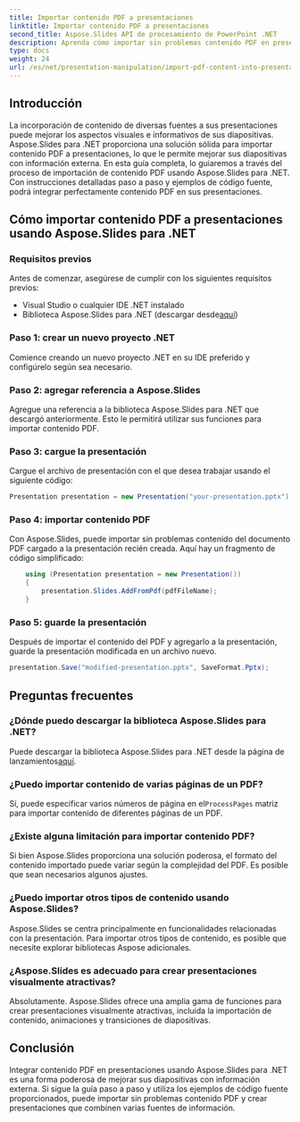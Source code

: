 ```yaml
---
title: Importar contenido PDF a presentaciones
linktitle: Importar contenido PDF a presentaciones
second_title: Aspose.Slides API de procesamiento de PowerPoint .NET
description: Aprenda cómo importar sin problemas contenido PDF en presentaciones usando Aspose.Slides para .NET. Esta guía paso a paso con código fuente le ayudará a mejorar sus presentaciones integrando contenido PDF externo.
type: docs
weight: 24
url: /es/net/presentation-manipulation/import-pdf-content-into-presentations/
---
```


## Introducción
La incorporación de contenido de diversas fuentes a sus presentaciones puede mejorar los aspectos visuales e informativos de sus diapositivas. Aspose.Slides para .NET proporciona una solución sólida para importar contenido PDF a presentaciones, lo que le permite mejorar sus diapositivas con información externa. En esta guía completa, lo guiaremos a través del proceso de importación de contenido PDF usando Aspose.Slides para .NET. Con instrucciones detalladas paso a paso y ejemplos de código fuente, podrá integrar perfectamente contenido PDF en sus presentaciones.

## Cómo importar contenido PDF a presentaciones usando Aspose.Slides para .NET

### Requisitos previos
Antes de comenzar, asegúrese de cumplir con los siguientes requisitos previos:
- Visual Studio o cualquier IDE .NET instalado
-  Biblioteca Aspose.Slides para .NET (descargar desde[aquí](https://releases.aspose.com/slides/net/))

### Paso 1: crear un nuevo proyecto .NET
Comience creando un nuevo proyecto .NET en su IDE preferido y configúrelo según sea necesario.

### Paso 2: agregar referencia a Aspose.Slides
Agregue una referencia a la biblioteca Aspose.Slides para .NET que descargó anteriormente. Esto le permitirá utilizar sus funciones para importar contenido PDF.

### Paso 3: cargue la presentación
Cargue el archivo de presentación con el que desea trabajar usando el siguiente código:

```csharp
Presentation presentation = new Presentation("your-presentation.pptx");
```

### Paso 4: importar contenido PDF
Con Aspose.Slides, puede importar sin problemas contenido del documento PDF cargado a la presentación recién creada. Aquí hay un fragmento de código simplificado:

```csharp
    using (Presentation presentation = new Presentation())
    {
        presentation.Slides.AddFromPdf(pdfFileName);
    }
```

### Paso 5: guarde la presentación
Después de importar el contenido del PDF y agregarlo a la presentación, guarde la presentación modificada en un archivo nuevo.

```csharp
presentation.Save("modified-presentation.pptx", SaveFormat.Pptx);
```

## Preguntas frecuentes

### ¿Dónde puedo descargar la biblioteca Aspose.Slides para .NET?
 Puede descargar la biblioteca Aspose.Slides para .NET desde la página de lanzamientos[aquí](https://releases.aspose.com/slides/net/).

### ¿Puedo importar contenido de varias páginas de un PDF?
Sí, puede especificar varios números de página en el`ProcessPages` matriz para importar contenido de diferentes páginas de un PDF.

### ¿Existe alguna limitación para importar contenido PDF?
Si bien Aspose.Slides proporciona una solución poderosa, el formato del contenido importado puede variar según la complejidad del PDF. Es posible que sean necesarios algunos ajustes.

### ¿Puedo importar otros tipos de contenido usando Aspose.Slides?
Aspose.Slides se centra principalmente en funcionalidades relacionadas con la presentación. Para importar otros tipos de contenido, es posible que necesite explorar bibliotecas Aspose adicionales.

### ¿Aspose.Slides es adecuado para crear presentaciones visualmente atractivas?
Absolutamente. Aspose.Slides ofrece una amplia gama de funciones para crear presentaciones visualmente atractivas, incluida la importación de contenido, animaciones y transiciones de diapositivas.

## Conclusión
Integrar contenido PDF en presentaciones usando Aspose.Slides para .NET es una forma poderosa de mejorar sus diapositivas con información externa. Si sigue la guía paso a paso y utiliza los ejemplos de código fuente proporcionados, puede importar sin problemas contenido PDF y crear presentaciones que combinen varias fuentes de información.